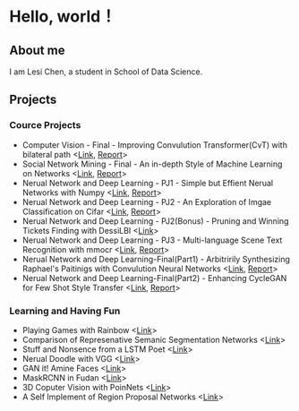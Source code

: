 # Hello, world！

## About me

I am Lesi Chen, a student in School of Data Science.

## Projects

### Cource Projects

* Computer Vision - Final - Improving Convulution Transformer(CvT) with bilateral path <[Link](https://github.com/TrueNobility303/bilateral-covolution-vision-transformer), [Report](https://github.com/TrueNobility303/bilateral-covolution-vision-transformer/blob/master/Report.pdf)>
* Social Network Mining - Final - An in-depth Style of Machine Learning on Networks <[Link](https://github.com/TrueNobility303/network-machine-learning), [Report](https://github.com/TrueNobility303/network-machine-learning/blob/master/article.pdf)>
* Nerual Network and Deep Learning - PJ1 - Simple but Effient Nerual Networks with Numpy <[Link](https://github.com/TrueNobility303/numpy-neural-networks), [Report](https://github.com/TrueNobility303/numpy-neural-networks/blob/master/Project1.pdf)>
* Nerual Network and Deep Learning - PJ2 - An Exploration of Imgae Classification on Cifar <[Link](https://github.com/TrueNobility303/image-classification-CIFAR10), [Report](https://github.com/TrueNobility303/image-classification-CIFAR10/blob/master/NNDL%20Project2.pdf)>
* Nerual Network and Deep Learning - PJ2(Bonus) - Pruning and Winning Tickets Finding with DessiLBI <[Link](https://github.com/TrueNobility303/DessiLBI)>
* Nerual Network and Deep Learning - PJ3 - Multi-language Scene Text Recognition with mmocr <[Link](https://github.com/TrueNobility303/scene-text-recognition), [Report](https://github.com/TrueNobility303/scene-text-recognition/blob/master/NNDL%20Project3.pdf)>
* Nerual Network and Deep Learning-Final(Part1) - Arbitririly Synthesizing Raphael's Paitinigs with Convulution Neural Networks <[Link](https://github.com/TrueNobility303/Raphael-style-transfer-CNN), [Report](https://github.com/TrueNobility303/Raphael-style-transfer-CNN/blob/master/Report.pdf)>
* Nerual Network and Deep Learning-Final(Part2) - Enhancing CycleGAN for Few Shot Style Transfer <[Link](https://github.com/TrueNobility303/Raphael-style-transfer-CycleGAN), [Report](https://github.com/TrueNobility303/Raphael-style-transfer-CycleGAN/blob/master/Report.pdf)>

### Learning and Having Fun

* Playing Games with Rainbow <[Link](https://github.com/TrueNobility303/rainbow-cartpole)>
* Comparison of Represenative Semanic Segmentation Networks <[Link](https://github.com/TrueNobility303/pytorch-segentation)>
* Stuff and Nonsence from a LSTM Poet <[Link](https://github.com/TrueNobility303/lstm-poem)>
* Nerual Doodle with VGG <[Link](https://github.com/TrueNobility303/gatys-style-tranfer)>
* GAN it! Amine Faces <[Link](https://github.com/TrueNobility303/GAN-face-generator)>
* MaskRCNN in Fudan <[Link](https://github.com/TrueNobility303/maskrcnn-PennFudan)>
* 3D Coputer Vision with PoinNets <[Link](https://github.com/TrueNobility303/modelnet-pointnet)>
* A Self Implement of Region Proposal Networks <[Link](https://github.com/TrueNobility303/region-proposal-network)>
